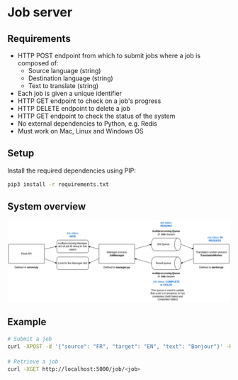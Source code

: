# Job server

## Requirements

* HTTP POST endpoint from which to submit jobs where a job is composed of:
    - Source language (string)
    - Destination language (string)
    - Text to translate (string)
* Each job is given a unique identifier
* HTTP GET endpoint to check on a job's progress
* HTTP DELETE endpoint to delete a job
* HTTP GET endpoint to check the status of the system
* No external dependencies to Python, e.g. Redis
* Must work on Mac, Linux and Windows OS

## Setup

Install the required dependencies using PIP:

```bash
pip3 install -r requirements.txt
```

## System overview

![System overview illustration](illustration.png)

## Example

```bash
# Submit a job
curl -XPOST -d '{"source": "FR", "target": "EN", "text": "Bonjour"}' -H "Content-Type: application/json" http://localhost:5000/submit

# Retrieve a job
curl -XGET http://localhost:5000/job/<job>
```